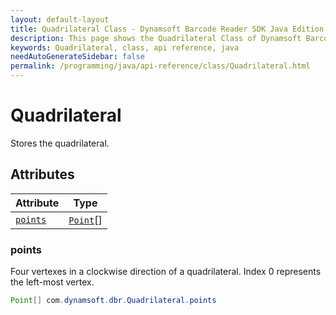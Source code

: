 ```yaml
---
layout: default-layout
title: Quadrilateral Class - Dynamsoft Barcode Reader SDK Java Edition API Reference
description: This page shows the Quadrilateral Class of Dynamsoft Barcode Reader SDK Java Edition API Reference.
keywords: Quadrilateral, class, api reference, java
needAutoGenerateSidebar: false
permalink: /programming/java/api-reference/class/Quadrilateral.html
---
```



# Quadrilateral
Stores the quadrilateral. 
  

## Attributes
  
| Attribute | Type |
|---------- | ---- |
| [`points`](#points) | [`Point`](Point.md)[] |


### points
Four vertexes in a clockwise direction of a quadrilateral. Index 0 represents the left-most vertex. 
```java
Point[] com.dynamsoft.dbr.Quadrilateral.points
```



